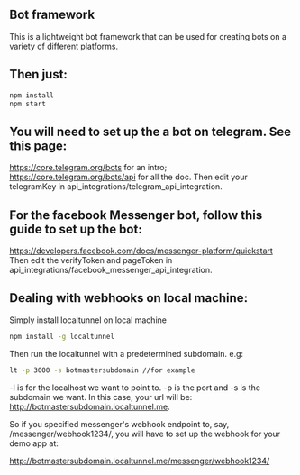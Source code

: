 Bot framework
---

This is a lightweight bot framework that can be used for creating bots on a variety of different platforms. 

## Then just:

```bash
npm install
npm start
```

## You will need to set up the a bot on telegram. See this page:
https://core.telegram.org/bots for an intro;
https://core.telegram.org/bots/api for all the doc.
Then edit your telegramKey in api_integrations/telegram_api_integration.

## For the facebook Messenger bot, follow this guide to set up the bot:
https://developers.facebook.com/docs/messenger-platform/quickstart
Then edit the verifyToken and pageToken in api_integrations/facebook_messenger_api_integration.


## Dealing with webhooks on local machine:

Simply install localtunnel on local machine

```bash
npm install -g localtunnel
```

Then run the localtunnel with a predetermined subdomain. e.g:

```bash
lt -p 3000 -s botmastersubdomain //for example
```

-l is for the localhost we want to point to. -p is the port and -s is the subdomain we want.
In this case, your url will be: http://botmastersubdomain.localtunnel.me.

So if you specified messenger's webhook endpoint to, say, /messenger/webhook1234/, you will have to 
set up the webhook for your demo app at:

http://botmastersubdomain.localtunnel.me/messenger/webhook1234/
